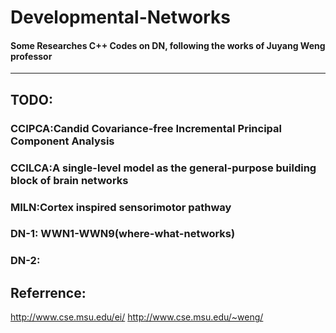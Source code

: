 # Developmental-Networks
#### Some Researches C++ Codes on DN,  following the works of Juyang Weng professor
---
## TODO:
### **CCIPCA:Candid Covariance-free Incremental Principal Component Analysis**
### **CCILCA:A single-level model as the general-purpose building block of brain networks**
### **MILN:Cortex inspired sensorimotor pathway**
### **DN-1: WWN1-WWN9(where-what-networks)**
### **DN-2:**

## **Referrence:**
http://www.cse.msu.edu/ei/
http://www.cse.msu.edu/~weng/
